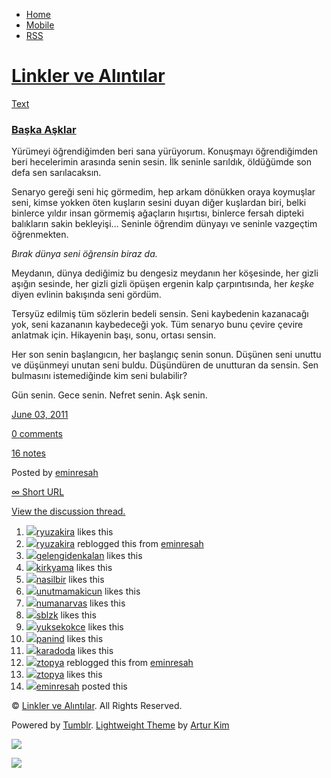 -   [Home](/)
-   [Mobile](/mobile)
-   [RSS](http://eminresah.tumblr.com/rss)

[Linkler ve Alıntılar](/)
=========================

[Text](http://eminresah.tumblr.com/post/6132136356/baska-asklar)

### [Başka Aşklar](http://eminresah.tumblr.com/post/6132136356/baska-asklar)

Yürümeyi öğrendiğimden beri sana yürüyorum. Konuşmayı öğrendiğimden beri
hecelerimin arasında senin sesin. İlk seninle sarıldık, öldüğümde son
defa sen sarılacaksın.

Senaryo gereği seni hiç görmedim, hep arkam dönükken oraya koymuşlar
seni, kimse yokken öten kuşların sesini duyan diğer kuşlardan biri,
belki binlerce yıldır insan görmemiş ağaçların hışırtısı, binlerce
fersah dipteki balıkların sakin bekleyişi… Seninle öğrendim dünyayı ve
seninle vazgeçtim öğrenmekten.

*Bırak dünya seni öğrensin biraz da.*

Meydanın, dünya dediğimiz bu dengesiz meydanın her köşesinde, her gizli
aşığın sesinde, her gizli gizli öpüşen ergenin kalp çarpıntısında, her
*keşke* diyen evlinin bakışında seni gördüm.

Tersyüz edilmiş tüm sözlerin bedeli sensin. Seni kaybedenin kazanacağı
yok, seni kazananın kaybedeceği yok. Tüm senaryo bunu çevire çevire
anlatmak için. Hikayenin başı, sonu, ortası sensin.

Her son senin başlangıcın, her başlangıç senin sonun. Düşünen seni
unuttu ve düşünmeyi unutan seni buldu. Düşündüren de unutturan da
sensin. Sen bulmasını istemediğinde kim seni bulabilir?

Gün senin. Gece senin. Nefret senin. Aşk senin.

[June 03,
2011](http://eminresah.tumblr.com/post/6132136356/baska-asklar)

[0
comments](http://eminresah.tumblr.com/post/6132136356/baska-asklar#disqus_thread)

[16
notes](http://eminresah.tumblr.com/post/6132136356/baska-asklar#notes)

Posted by [eminresah](http://eminresah.tumblr.com/)

[∞ Short URL](http://tmblr.co/ZWS1Oy5jWFca)

[View the discussion thread.](http://erblog.disqus.com/?url=ref)

1.  [![](http://38.media.tumblr.com/avatar_10b193acbe1c_16.png)](http://ryuzakira.tumblr.com/ "mischief managed! ")[ryuzakira](http://ryuzakira.tumblr.com/ "mischief managed!")
    likes this
2.  [![](http://38.media.tumblr.com/avatar_10b193acbe1c_16.png)](http://ryuzakira.tumblr.com/ "mischief managed!")[ryuzakira](http://ryuzakira.tumblr.com/ "mischief managed!")
    reblogged this from
    [eminresah](http://eminresah.tumblr.com/ "Linkler ve Alıntılar")
3.  [![](http://33.media.tumblr.com/avatar_38083684e558_16.png)](http://gelengidenkalan.tumblr.com/ "gele gide kala ")[gelengidenkalan](http://gelengidenkalan.tumblr.com/ "gele gide kala")
    likes this
4.  [![](http://33.media.tumblr.com/avatar_f4f6906ffcf3_16.png)](http://kirkyama.tumblr.com/ "kırk yama ")[kirkyama](http://kirkyama.tumblr.com/ "kırk yama")
    likes this
5.  [![](http://31.media.tumblr.com/avatar_0f88fc3b3b23_16.png)](http://nasilbir.tumblr.com/ " ")[nasilbir](http://nasilbir.tumblr.com/)
    likes this
6.  [![](http://33.media.tumblr.com/avatar_dfdefa5d0942_16.png)](http://unutmamakicun.tumblr.com/ "G e ç i c i H a f ı z a K a y d ı* ")[unutmamakicun](http://unutmamakicun.tumblr.com/ "G e ç i c i H a f ı z a K a y d ı*")
    likes this
7.  [![](http://38.media.tumblr.com/avatar_698e57be2f1d_16.png)](http://numanarvas.tumblr.com/ "Soldier ")[numanarvas](http://numanarvas.tumblr.com/ "Soldier")
    likes this
8.  [![](http://31.media.tumblr.com/avatar_174e77eb723c_16.png)](http://sblzk.tumblr.com/ "so.. ")[sblzk](http://sblzk.tumblr.com/ "so..")
    likes this
9.  [![](http://38.media.tumblr.com/avatar_5bb990711081_16.png)](http://yuksekokce.tumblr.com/ "highheels ")[yuksekokce](http://yuksekokce.tumblr.com/ "highheels")
    likes this
10. [![](http://38.media.tumblr.com/avatar_d56ba67c21c7_16.png)](http://panind.tumblr.com/ "pdunin ")[panind](http://panind.tumblr.com/ "pdunin")
    likes this
11. [![](http://33.media.tumblr.com/avatar_9556bfe6c9d9_16.png)](http://karadoda.tumblr.com/ "karadoda ")[karadoda](http://karadoda.tumblr.com/ "karadoda")
    likes this
12. [![](http://38.media.tumblr.com/avatar_17d7756f7f8f_16.png)](http://ztopya.tumblr.com/ "aglea")[ztopya](http://ztopya.tumblr.com/ "aglea")
    reblogged this from
    [eminresah](http://eminresah.tumblr.com/ "Linkler ve Alıntılar")
13. [![](http://38.media.tumblr.com/avatar_17d7756f7f8f_16.png)](http://ztopya.tumblr.com/ "aglea ")[ztopya](http://ztopya.tumblr.com/ "aglea")
    likes this
14. [![](http://38.media.tumblr.com/avatar_06c8562d8d9e_16.png)](http://eminresah.tumblr.com/ "Linkler ve Alıntılar")[eminresah](http://eminresah.tumblr.com/ "Linkler ve Alıntılar")
    posted this

© [Linkler ve Alıntılar](/). All Rights Reserved.

Powered by [Tumblr](http://tumblr.com). [Lightweight
Theme](http://www.tumblr.com/theme/10820) by [Artur
Kim](http://arturkim.com)

![](https://px.srvcs.tumblr.com/impixu?T=1434918977&J=eyJ0eXBlIjoidXJsIiwidXJsIjoiaHR0cDpcL1wvZW1pbnJlc2FoLnR1bWJsci5jb21cL3Bvc3RcLzYxMzIxMzYzNTZcL2Jhc2thLWFza2xhciIsInJlcXR5cGUiOjAsInJvdXRlIjoiXC9wb3N0XC86aWRcLzpzdW1tYXJ5Iiwibm9zY3JpcHQiOjF9&U=DOAPNBJCOB&K=4e6e9b3e2b2007f41deaeb8a89ae2cc30e86879b67afecaf9a6eae2f14c4e10d&R=)

![](https://px.srvcs.tumblr.com/impixu?T=1434918977&J=eyJ0eXBlIjoicG9zdCIsInVybCI6Imh0dHA6XC9cL2VtaW5yZXNhaC50dW1ibHIuY29tXC9wb3N0XC82MTMyMTM2MzU2XC9iYXNrYS1hc2tsYXIiLCJyZXF0eXBlIjowLCJyb3V0ZSI6IlwvcG9zdFwvOmlkXC86c3VtbWFyeSIsInBvc3RzIjpbeyJwb3N0aWQiOiI2MTMyMTM2MzU2IiwiYmxvZ2lkIjoiMzY0ODAyOCIsInNvdXJjZSI6MzN9XSwibm9zY3JpcHQiOjF9&U=CKJGJJJGIC&K=b4d83f71a55e53d0d54647ff289e9ae19c1e831385f70614e75e8915993d3533&R=)

